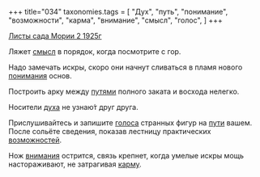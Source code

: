 +++
title="034"
taxonomies.tags = [
 "Дух",
 "путь",
 "понимание",
 "возможности",
 "карма",
 "внимание",
 "смысл",
 "голос",
]
+++

[Листы сада Мории 2 1925г](/agni/1925)

Ляжет [смысл](/tags/смысл) в порядок, когда посмотрите с гор.   

Надо замечать искры, скоро они начнут сливаться в пламя нового [понимания](/tags/понимание) основ.   

Построить арку между [путями](/tags/путь) полного заката и восхода нелегко.   

Носители [духа](/tags/Дух) не узнаю́т друг друга.   

Прислушивайтесь и запишите [голоса](/tags/голос) странных фигур на [пути](/tags/путь) вашем. После сольёте сведения, показав лестницу практических [возможностей](/tags/возможности).   

Нож [внимания](/tags/внимание) острится, связь крепнет, когда умелые искры мощь настораживают, не затрагивая [карму](/tags/карма).   

